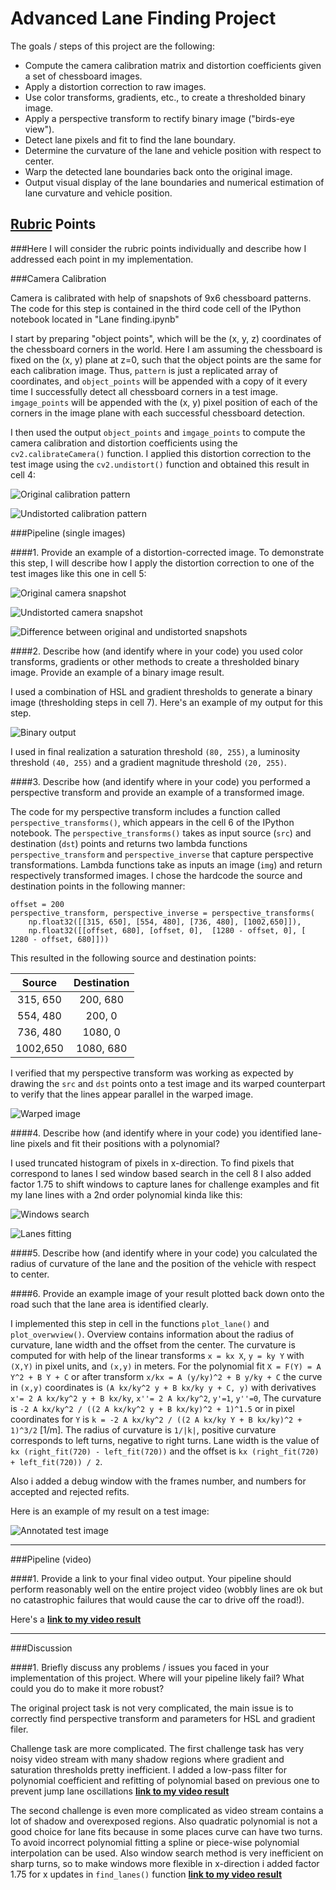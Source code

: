 # Advanced Lane Finding Project

The goals / steps of this project are the following:

* Compute the camera calibration matrix and distortion coefficients given a set of chessboard images.
* Apply a distortion correction to raw images.
* Use color transforms, gradients, etc., to create a thresholded binary image.
* Apply a perspective transform to rectify binary image ("birds-eye view").
* Detect lane pixels and fit to find the lane boundary.
* Determine the curvature of the lane and vehicle position with respect to center.
* Warp the detected lane boundaries back onto the original image.
* Output visual display of the lane boundaries and numerical estimation of lane curvature and vehicle position.

## [Rubric](https://review.udacity.com/#!/rubrics/571/view) Points
###Here I will consider the rubric points individually and describe how I addressed each point in my implementation.

###Camera Calibration

Camera is calibrated with help of snapshots of 9x6 chessboard patterns.
The code for this step is contained in the third code cell of the IPython notebook located in "Lane finding.ipynb"

I start by preparing "object points", which will be the (x, y, z) coordinates of the chessboard corners in the world.
Here I am assuming the chessboard is fixed on the (x, y) plane at z=0, such that the object points are the same for
each calibration image.  Thus, `pattern` is just a replicated array of coordinates,
and `object_points` will be appended with a copy of it every time I successfully detect all chessboard corners in a test image.
`imgage_points` will be appended with the (x, y) pixel position of each of the corners in the image plane with each successful
chessboard detection.

I then used the output `object_points` and `imgage_points` to compute the camera calibration and distortion
coefficients using the `cv2.calibrateCamera()` function.
I applied this distortion correction to the test image using the `cv2.undistort()` function and obtained this result in cell 4:

![Original calibration pattern](camera_cal/calibration1.jpg)

![Undistorted calibration pattern](output_images/calibration/calibration1.jpg)

###Pipeline (single images)

####1. Provide an example of a distortion-corrected image.
To demonstrate this step, I will describe how I apply the distortion correction to one of the test images like this one in cell 5:

![Original camera snapshot](output_images/undistorted/straight_lines1.jpg)

![Undistorted camera snapshot](output_images/undistorted/img_straight_lines1.jpg)

![Difference between original and undistorted snapshots](output_images/undistorted/diff_straight_lines1.jpg)


####2. Describe how (and identify where in your code) you used color transforms,
gradients or other methods to create a thresholded binary image.  Provide an example of a binary image result.

I used a combination of HSL and gradient thresholds to generate a binary image
(thresholding steps in cell 7).  Here's an example of my output for this step.

![Binary output](output_images/thresholds/binary_straight_lines1.jpg)

I used in final realization a saturation threshold `(80, 255)`,
a luminosity threshold `(40, 255)` and a gradient magnitude threshold `(20, 255)`.

####3. Describe how (and identify where in your code) you performed a perspective transform and provide an example of a transformed image.

The code for my perspective transform includes a function called `perspective_transforms()`,
which appears in the cell 6 of the IPython notebook.  The `perspective_transforms()`
takes as input source (`src`) and destination (`dst`) points and
returns two lambda functions `perspective_transform` and `perspective_inverse` that capture
perspective transformations. Lambda functions take as inputs an image (`img`) and return respectively transformed images.
I chose the hardcode the source and destination points in the following manner:

```
offset = 200
perspective_transform, perspective_inverse = perspective_transforms(
    np.float32([[315, 650], [554, 480], [736, 480], [1002,650]]),
    np.float32([[offset, 680], [offset, 0],  [1280 - offset, 0], [ 1280 - offset, 680]]))
```
This resulted in the following source and destination points:

| Source        | Destination   |
|:-------------:|:-------------:|
| 315, 650      | 200, 680      |
| 554, 480      | 200, 0        |
| 736, 480      | 1080, 0       |
| 1002,650      | 1080, 680     |

I verified that my perspective transform was working as expected by drawing the `src` and `dst`
points onto a test image and its warped counterpart to verify that the lines appear parallel in the warped image.

![Warped image](output_images/perspective/mask_straight_lines1.jpg)

####4. Describe how (and identify where in your code) you identified lane-line pixels and fit their positions with a polynomial?

I used truncated histogram of pixels in x-direction. To find pixels that correspond to lanes I sed window based search in the cell 8
I also added factor 1.75 to shift windows to capture lanes for challenge examples
and fit my lane lines with a 2nd order polynomial kinda like this:

![Windows search](output_images/lanes/lanes_straight_lines1.jpg)

![Lanes fitting](output_images/index.png)

####5. Describe how (and identify where in your code) you calculated the radius of curvature of the lane and the position of the vehicle with respect to center.

####6. Provide an example image of your result plotted back down onto the road such that the lane area is identified clearly.

I implemented this step in cell in the functions `plot_lane()` and `plot_overwview()`.
Overview contains information about the radius of curvature, lane width and the offset from the center.
The curvature is computed for with help of the linear transforms `x = kx X`, `y = ky Y` with `(X,Y)` in pixel units,
and `(x,y)` in meters. For the polynomial fit `X = F(Y) = A Y^2 + B Y + C`
or after transform `x/kx = A (y/ky)^2 + B y/ky + C` the curve in `(x,y)` coordinates
is  `(A kx/ky^2 y + B kx/ky y + C, y)` with derivatives
`x'= 2 A kx/ky^2 y + B kx/ky`, `x''= 2 A kx/ky^2`, `y'=1`, `y''=0`,
The curvature is `-2 A kx/ky^2 / ((2 A kx/ky^2 y + B kx/ky)^2 + 1)^1.5`
or in pixel coordinates for `Y` is `k = -2 A kx/ky^2 / ((2 A kx/ky Y + B kx/ky)^2 + 1)^3/2` [1/m].
The radius of curvature is `1/|k|`, positive curvature corresponds to left turns, negative to right turns.
Lane width is the value of `kx (right_fit(720) - left_fit(720))` and the offset is
`kx (right_fit(720) + left_fit(720)) / 2`.

Also i added a debug window with the frames number, and numbers for accepted and rejected refits.

Here is an example of my result on a test image:

![Annotated test image](output_images/final/final_straight_lines1.jpg)

---

###Pipeline (video)

####1. Provide a link to your final video output.  Your pipeline should perform reasonably
well on the entire project video (wobbly lines are ok but no catastrophic failures that would cause the car to drive off the road!).

Here's a [__link to my video result__](./output_video/project_video.mp4)

---

###Discussion

####1. Briefly discuss any problems / issues you faced in your implementation of this project.
Where will your pipeline likely fail?  What could you do to make it more robust?

The original project task is not very complicated, the main issue is to correctly
find perspective transform and parameters for HSL and gradient filer.

Challenge task are more complicated. The first challenge task has very noisy
video stream with many shadow regions where gradient and saturation thresholds pretty inefficient.
I added a low-pass filter for polynomial coefficient and refitting of polynomial based on previous one
to prevent jump lane oscillations [__link to my video result__](./output_video/challenge_video.mp4)

The second challenge is even more complicated as video stream contains a lot of shadow and
overexposed regions. Also quadratic polynomial is not a good choice for lane fits
because in some places curve can have two turns. To avoid incorrect polynomial fitting
a spline or piece-wise polynomial interpolation can be used. Also window search method is very
inefficient on sharp turns, so to make windows more flexible in x-direction i added factor 1.75
for x updates in `find_lanes()` function [__link to my video result__](./output_video/harder_challenge_video.mp4)
